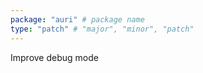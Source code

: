 ```yaml
---
package: "auri" # package name
type: "patch" # "major", "minor", "patch"
---
```


Improve debug mode